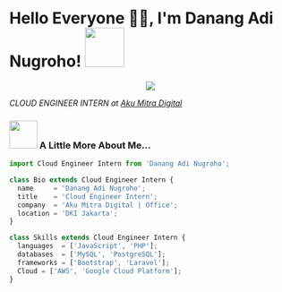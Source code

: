 <h1>Hello Everyone 🌾🔥, I'm Danang Adi Nugroho! <img src="https://media.giphy.com/media/12oufCB0MyZ1Go/giphy.gif" width="70"></h1>
<p align="center">
  <img src="https://github.com/thompsonemerson/thompsonemerson/raw/master/cover-thompson.png" />
</p>
<p><em>CLOUD ENGINEER INTERN at <a href="http://www.amital.co.id">Aku Mitra Digital</a></em></p>

### <img src="https://media.giphy.com/media/VgCDAzcKvsR6OM0uWg/giphy.gif" width="50"> A Little More About Me...  
```js
import Cloud Engineer Intern from 'Danang Adi Nugroho';

class Bio extends Cloud Engineer Intern {
  name     = 'Danang Adi Nugroho';
  title    = 'Cloud Engineer Intern';
  company  = 'Aku Mitra Digital | Office';
  location = 'DKI Jakarta';
}

class Skills extends Cloud Engineer Intern {
  languages  = ['JavaScript', 'PHP'];
  databases  = ['MySQL', 'PostgreSQL'];
  frameworks = ['Bootstrap', 'Laravel'];
  Cloud = ['AWS', 'Google Cloud Platform'];
}
```
